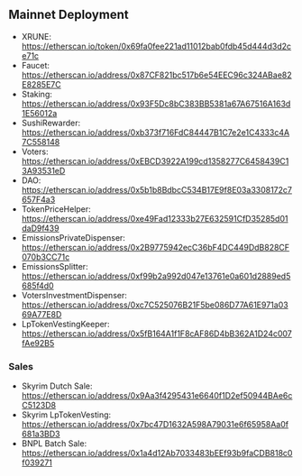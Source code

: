 ## Mainnet Deployment

- XRUNE: https://etherscan.io/token/0x69fa0fee221ad11012bab0fdb45d444d3d2ce71c
- Faucet: https://etherscan.io/address/0x87CF821bc517b6e54EEC96c324ABae82E8285E7C
- Staking: https://etherscan.io/address/0x93F5Dc8bC383BB5381a67A67516A163d1E56012a
- SushiRewarder: https://etherscan.io/address/0xb373f716FdC84447B1C7e2e1C4333c4A7C558148
- Voters: https://etherscan.io/address/0xEBCD3922A199cd1358277C6458439C13A93531eD
- DAO: https://etherscan.io/address/0x5b1b8BdbcC534B17E9f8E03a3308172c7657F4a3
- TokenPriceHelper: https://etherscan.io/address/0xe49Fad12333b27E632591CfD35285d01daD9f439
- EmissionsPrivateDispenser: https://etherscan.io/address/0x2B9775942ecC36bF4DC449DdB828CF070b3CC71c
- EmissionsSplitter: https://etherscan.io/address/0xf99b2a992d047e13761e0a601d2889ed5685f4d0
- VotersInvestmentDispenser: https://etherscan.io/address/0xc7C525076B21F5be086D77A61E971a0369A77E8D
- LpTokenVestingKeeper: https://etherscan.io/address/0x5fB164A1f1F8cAF86D4bB362A1D24c007fAe92B5

### Sales

- Skyrim Dutch Sale: https://etherscan.io/address/0x9Aa3f4295431e6640f1D2ef50944BAe6cC5123D8
- Skyrim LpTokenVesting: https://etherscan.io/address/0x7bc47D1632A598A79031e6f65958Aa0f681a3BD3
- BNPL Batch Sale: https://etherscan.io/address/0x1a4d12Ab7033483bEEf93b9faCDB818c0f039271
